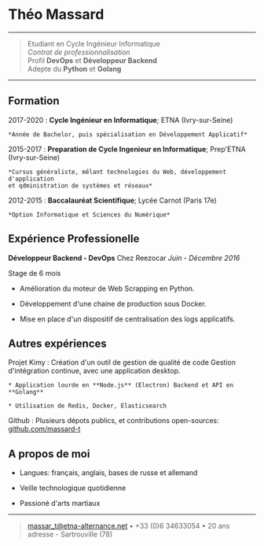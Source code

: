 Théo Massard
============

----

>  Etudiant en Cycle Ingénieur Informatique \
> *Contrat de professionnalisation*\
>  Profil **DevOps** et **Développeur Backend**\
>  Adepte du **Python** et **Golang**

----

Formation
---------

2017-2020
:   **Cycle Ingénieur en Informatique**; ETNA (Ivry-sur-Seine)

    *Année de Bachelor, puis spécialisation en Développement Applicatif*

2015-2017
:   **Preparation de Cycle Ingenieur en Informatique**; Prep'ETNA (Ivry-sur-Seine)

    *Cursus généraliste, mêlant technologies du Web, développement d'application
    et qdministration de systèmes et réseaux*

2012-2015
:   **Baccalauréat Scientifique**; Lycée Carnot (Paris 17e)

    *Option Informatique et Sciences du Numérique*

Expérience Professionelle
----------

**Développeur Backend - DevOps** Chez Reezocar *Juin - Décembre 2016*

Stage de 6 mois

* Amélioration du moteur de Web Scrapping en Python.

* Développement d'une chaine de production sous Docker.

* Mise en place d'un dispositif de centralisation des logs applicatifs.

Autres expériences
--------------------

Projet Kimy
:  Création d'un outil de gestion de qualité de code
   Gestion d'intégration continue, avec une application desktop.

    * Application lourde en **Node.js** (Electron) Backend et API en **Golang**

    * Utilisation de Redis, Docker, Elasticsearch

Github
:  Plusieurs dépots publics, et contributions open-sources: [github.com/massard-t](https://github.com/massard-t/)

A propos de moi
----------------------------------------

* Langues: français, anglais, bases de russe et allemand

* Veille technologique quotidienne

* Passioné d'arts martiaux


----

> <massar_t@etna-alternance.net> • +33 (0)6 34633054 • 20 ans\
> adresse - Sartrouville  (78)
